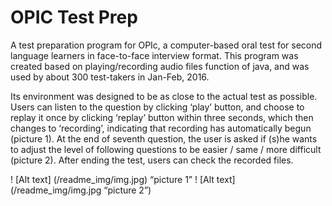 OPIC Test Prep
==============
A test preparation program for OPIc, a computer-based oral test for second language learners in face-to-face interview format. This program was created based on playing/recording audio files function of java, and was used by about 300 test-takers in Jan-Feb, 2016.

Its environment was designed to be as close to the actual test as possible. Users can listen to the question by clicking ‘play’ button, and choose to replay it once by clicking ‘replay’ button within three seconds, which then changes to ‘recording’, indicating that recording has automatically begun (picture 1). At the end of seventh question, the user is asked if (s)he wants to adjust the level of following questions to be easier / same / more difficult (picture 2). After ending the test, users can check the recorded files. 


! [Alt text] (/readme_img/img.jpg)
 “picture 1”
! [Alt text] (/readme_img/img.jpg “picture 2”)
